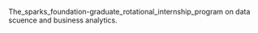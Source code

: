 The_sparks_foundation-graduate_rotational_internship_program on data scuence and business analytics.
